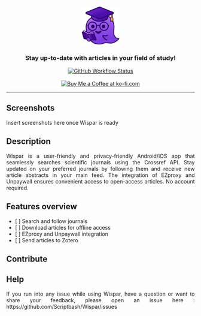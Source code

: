 <p align="center">
<img alt="Wispar" src= "https://github.com/Scriptbash/Wispar/blob/main/assets/icon/icon.png?raw=true" width="100">
</p>
<h3 align="center">Stay up-to-date with articles in your field of study!</h3>
<p align="center">
<a href="https://github.com/Scriptbash/Wispar/actions/workflows/build.yml">
    <img alt="GitHub Workflow Status" src="https://github.com/Scriptbash/Wispar/actions/workflows/build.yml/badge.svg">
</a>
</br></br>
<a href='https://ko-fi.com/A0A6ME7SJ' target='_blank'>
  <img height='32' style='border:0px;height:32px;' src='https://storage.ko-fi.com/cdn/kofi1.png?v=3' border='0' alt='Buy Me a Coffee at ko-fi.com'>
</a>
</p>

---

## Screenshots

Insert screenshots here once Wispar is ready

## Description
<p align="justify">
Wispar is a user-friendly and privacy-friendly Android/iOS app that seamlessly searches scientific journals using the Crossref API. Stay updated on your preferred journals by following them and receive new article abstracts in your main feed. The integration of EZproxy and Unpaywall ensures convenient access to open-access articles. No account required.
</p>

## Features overview
<ul>
<li> [ ] Search and follow journals</li>
<li> [ ] Download articles for offline access</li>
<li> [ ] EZproxy and Unpaywall integration</li>
<li> [ ] Send articles to Zotero</li>
</ul>


## Contribute
<p align ="justify">

</p>


## Help
<p align ="justify">
If you run into any issue while using Wispar, have a question or want to share your feedback, please open an issue here : https://github.com/Scriptbash/Wispar/issues
</p>
